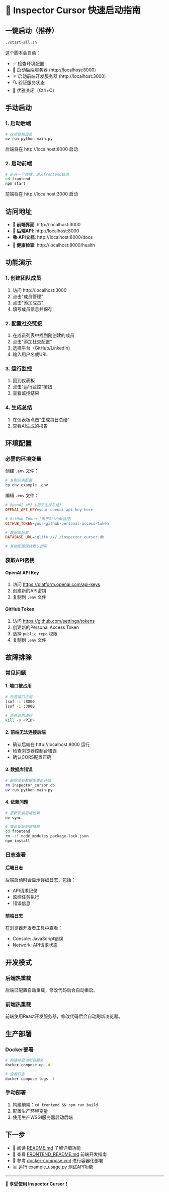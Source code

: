 # 🚀 Inspector Cursor 快速启动指南

## 一键启动（推荐）

```bash
./start-all.sh
```

这个脚本会自动：
- ✅ 检查环境配置
- 🐍 启动后端服务器 (http://localhost:8000)
- ⚛️ 启动前端开发服务器 (http://localhost:3000)
- 🔍 验证服务状态
- 🛑 优雅关闭（Ctrl+C）

## 手动启动

### 1. 启动后端

```bash
# 在项目根目录
uv run python main.py
```

后端将在 http://localhost:8000 启动

### 2. 启动前端

```bash
# 新开一个终端，进入frontend目录
cd frontend
npm start
```

前端将在 http://localhost:3000 启动

## 访问地址

- **🎨 前端界面**: http://localhost:3000
- **🔧 后端API**: http://localhost:8000
- **📚 API文档**: http://localhost:8000/docs
- **🏥 健康检查**: http://localhost:8000/health

## 功能演示

### 1. 创建团队成员
1. 访问 http://localhost:3000
2. 点击"成员管理"
3. 点击"添加成员"
4. 填写成员信息并保存

### 2. 配置社交链接
1. 在成员列表中找到刚创建的成员
2. 点击"添加社交配置"
3. 选择平台（GitHub/LinkedIn）
4. 输入用户名或URL

### 3. 运行监控
1. 回到仪表板
2. 点击"运行监控"按钮
3. 查看监控结果

### 4. 生成总结
1. 在仪表板点击"生成每日总结"
2. 查看AI生成的报告

## 环境配置

### 必需的环境变量

创建 `.env` 文件：

```bash
# 复制示例配置
cp env.example .env
```

编辑 `.env` 文件：

```ini
# OpenAI API (用于生成总结)
OPENAI_API_KEY=your-openai-api-key-here

# GitHub Token (用于GitHub监控)
GITHUB_TOKEN=your-github-personal-access-token

# 数据库配置
DATABASE_URL=sqlite:///./inspector_cursor.db

# 其他配置保持默认即可
```

### 获取API密钥

#### OpenAI API Key
1. 访问 https://platform.openai.com/api-keys
2. 创建新的API密钥
3. 复制到 `.env` 文件

#### GitHub Token
1. 访问 https://github.com/settings/tokens
2. 创建新的Personal Access Token
3. 选择 `public_repo` 权限
4. 复制到 `.env` 文件

## 故障排除

### 常见问题

#### 1. 端口被占用
```bash
# 检查端口占用
lsof -i :8000
lsof -i :3000

# 杀死占用进程
kill -9 <PID>
```

#### 2. 前端无法连接后端
- 确认后端在 http://localhost:8000 运行
- 检查浏览器控制台错误
- 确认CORS配置正确

#### 3. 数据库错误
```bash
# 删除现有数据库重新开始
rm inspector_cursor.db
uv run python main.py
```

#### 4. 依赖问题
```bash
# 重新安装后端依赖
uv sync

# 重新安装前端依赖
cd frontend
rm -rf node_modules package-lock.json
npm install
```

### 日志查看

#### 后端日志
后端启动时会显示详细日志，包括：
- API请求记录
- 监控任务执行
- 错误信息

#### 前端日志
在浏览器开发者工具中查看：
- Console: JavaScript错误
- Network: API请求状态

## 开发模式

### 后端热重载
后端已配置自动重载，修改代码后会自动重启。

### 前端热重载
前端使用React开发服务器，修改代码后会自动刷新浏览器。

## 生产部署

### Docker部署
```bash
# 构建并启动所有服务
docker-compose up -d

# 查看日志
docker-compose logs -f
```

### 手动部署
1. 构建前端：`cd frontend && npm run build`
2. 配置生产环境变量
3. 使用生产WSGI服务器启动后端

## 下一步

- 📖 阅读 [README.md](README.md) 了解详细功能
- 🔧 查看 [FRONTEND_README.md](FRONTEND_README.md) 前端开发指南
- 🐳 参考 [docker-compose.yml](docker-compose.yml) 进行容器化部署
- 📊 运行 [example_usage.py](example_usage.py) 测试API功能

---

🎉 **享受使用 Inspector Cursor！** 